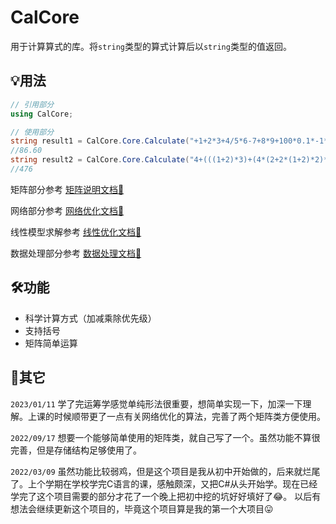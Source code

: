 # CalCore
用于计算算式的库。将`string`类型的算式计算后以`string`类型的值返回。
## 💡用法
```C#
// 引用部分
using CalCore;

// 使用部分
string result1 = CalCore.Core.Calculate("+1+2*3+4/5*6-7+8*9+100*0.1*-1*-1*-10*-0.1");
//86.60
string result2 = CalCore.Core.Calculate("4+(((1+2)*3)+(4*(2+2*(1+2)*2)*2+3)-10)*3+5*((1+2*2)*2+3)*2");
//476
```
矩阵部分参考 [矩阵说明文档📄](./Documents/Matrix.md)

网络部分参考 [网络优化文档📄](./Documents/Network.md)

线性模型求解参考 [线性优化文档📄](./Documents/LP.md)

数据处理部分参考 [数据处理文档📄](./Documents/Data.md)

## 🛠功能
- 科学计算方式（加减乘除优先级）
- 支持括号
- 矩阵简单运算

## 💬其它
`2023/01/11`
学了完运筹学感觉单纯形法很重要，想简单实现一下，加深一下理解。上课的时候顺带更了一点有关网络优化的算法，完善了两个矩阵类方便使用。

`2022/09/17`
想要一个能够简单使用的矩阵类，就自己写了一个。虽然功能不算很完善，但是存储结构足够使用了。

`2022/03/09`
虽然功能比较弱鸡，但是这个项目是我从初中开始做的，后来就烂尾了。上个学期在学校学完C语言的课，感触颇深，又把C#从头开始学。现在已经学完了这个项目需要的部分才花了一个晚上把初中挖的坑好好填好了😂。
以后有想法会继续更新这个项目的，毕竟这个项目算是我的第一个大项目😛